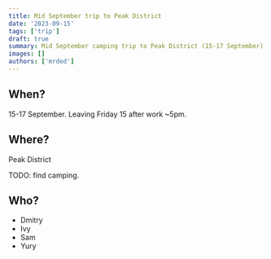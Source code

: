 ```yaml
---
title: Mid September trip to Peak District
date: '2023-09-15'
tags: ['trip']
draft: true 
summary: Mid September camping trip to Peak District (15-17 September)
images: []
authors: ['mrded']
---
```

## When? 

15-17 September. Leaving Friday 15 after work ~5pm.

## Where?

Peak District

TODO: find camping.

## Who?

- Dmitry
- Ivy
- Sam
- Yury 
